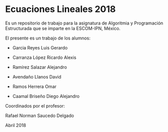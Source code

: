 # Ecuaciones Lineales 2018

Es un repositorio de trabajo para la asignatura de 
Algoritmia y Programación Estructurada 
que se imparte en la ESCOM-IPN, México.

El presente es un trabajo de los alumnos:
* Garcia Reyes Luis Gerardo
* Carranza López Ricardo Alexis
* Ramírez Salazar Alejandro 
* Avendaño Llanos David
* Ramos Herrera Omar













* Caamal Briseño Diego Alejandro  

Coordinados por el profesor:

Rafael Norman Saucedo Delgado

Abril 2018
